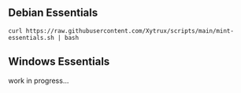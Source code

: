 ## Debian Essentials
```
curl https://raw.githubusercontent.com/Xytrux/scripts/main/mint-essentials.sh | bash
```


## Windows Essentials
work in progress...

